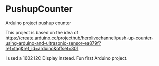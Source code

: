 # PushupCounter
Arduino project pushup counter

This project is based on the idea of https://create.arduino.cc/projecthub/herolivechannel/push-up-counter-using-arduino-and-ultrasonic-sensor-ea879f?ref=tag&ref_id=arduino&offset=301

I used a 1602 I2C Display instead.
Fun first Arduino project.  